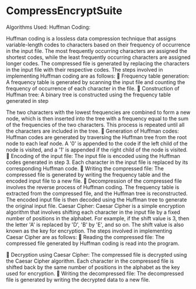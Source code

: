 # CompressEncryptSuite


Algorithms Used: Huffman Coding:

Huffman coding is a lossless data compression technique that assigns variable-length codes to characters based on their frequency of occurrence in the input file. The most frequently occurring characters are assigned the shortest codes, while the least frequently occurring characters are assigned longer codes. The compressed file is generated by replacing the characters in the input file with their respective codes. The steps involved in implementing Huffman coding are as follows:  Frequency table generation: A frequency table is generated by scanning the input file and counting the frequency of occurrence of each character in the file.  Construction of Huffman tree: A binary tree is constructed using the frequency table generated in step

The two characters with the lowest frequencies are combined to form a new node, which is then inserted into the tree with a frequency equal to the sum of the frequencies of the two characters. This process is repeated until all the characters are included in the tree.  Generation of Huffman codes: Huffman codes are generated by traversing the Huffman tree from the root node to each leaf node. A '0' is appended to the code if the left child of the node is visited, and a '1' is appended if the right child of the node is visited.  Encoding of the input file: The input file is encoded using the Huffman codes generated in step 3. Each character in the input file is replaced by its corresponding Huffman code.  Writing the compressed file: The compressed file is generated by writing the frequency table and the encoded input file to a new file.  Decompression of the compressed file involves the reverse process of Huffman coding. The frequency table is extracted from the compressed file, and the Huffman tree is reconstructed. The encoded input file is then decoded using the Huffman tree to generate the original input file.
Caesar Cipher: Caesar Cipher is a simple encryption algorithm that involves shifting each character in the input file by a fixed number of positions in the alphabet. For example, if the shift value is 3, then the letter 'A' is replaced by 'D', 'B' by 'E', and so on. The shift value is also known as the key for encryption. The steps involved in implementing Caesar Cipher are as follows:  Reading the compressed file: The compressed file generated by Huffman coding is read into the program.

 Decryption using Caesar Cipher: The compressed file is decrypted using the Caesar Cipher algorithm. Each character in the compressed file is shifted back by the same number of positions in the alphabet as the key used for encryption.  Writing the decompressed file: The decompressed file is generated by writing the decrypted data to a new file.
